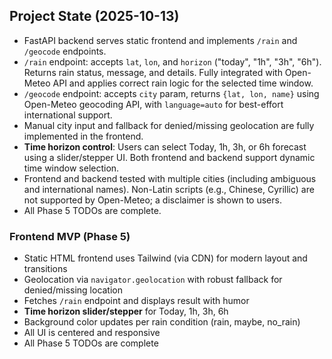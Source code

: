 
## Project State (2025-10-13)

- FastAPI backend serves static frontend and implements `/rain` and `/geocode` endpoints.
- `/rain` endpoint: accepts `lat`, `lon`, and `horizon` ("today", "1h", "3h", "6h"). Returns rain status, message, and details. Fully integrated with Open-Meteo API and applies correct rain logic for the selected time window.
- `/geocode` endpoint: accepts `city` param, returns `{lat, lon, name}` using Open-Meteo geocoding API, with `language=auto` for best-effort international support.
- Manual city input and fallback for denied/missing geolocation are fully implemented in the frontend.
- **Time horizon control**: Users can select Today, 1h, 3h, or 6h forecast using a slider/stepper UI. Both frontend and backend support dynamic time window selection.
- Frontend and backend tested with multiple cities (including ambiguous and international names). Non-Latin scripts (e.g., Chinese, Cyrillic) are not supported by Open-Meteo; a disclaimer is shown to users.
- All Phase 5 TODOs are complete.

### Frontend MVP (Phase 5)
- Static HTML frontend uses Tailwind (via CDN) for modern layout and transitions
- Geolocation via `navigator.geolocation` with robust fallback for denied/missing location
- Fetches `/rain` endpoint and displays result with humor
- **Time horizon slider/stepper** for Today, 1h, 3h, 6h
- Background color updates per rain condition (rain, maybe, no_rain)
- All UI is centered and responsive
- All Phase 5 TODOs are complete
